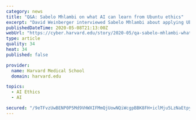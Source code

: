 ```yaml
---
category: news
title: "Q&A: Sabelo Mhlambi on what AI can learn from Ubuntu ethics"
excerpt: "David Weinberger interviewed Sabelo Mhlambi about applying Ubuntu ethics to AI. Mhlambi discussed Ubuntu principles, its origins, and how has been applied in various moments throughout history. “Ubuntu has a strong commitment to equity and empowerment."
publishedDateTime: 2020-05-08T21:13:00Z
webUrl: "https://cyber.harvard.edu/story/2020-05/qa-sabelo-mhlambi-what-ai-can-learn-ubuntu-ethics"
type: article
quality: 34
heat: 34
published: false

provider:
  name: Harvard Medical School
  domain: harvard.edu

topics:
  - AI Ethics
  - AI

secured: "/9eTFvzUwBENP0P5Md9VHWXIFMmQjUowNQiWcgpBBK8FH+iclMju5LzNaEtpyPNg7VWhkWn1jE4KoKTHxcwetJmZvCeagZkcG7wfCSGmkPT7YljgRyzc5j+9LKxWlyZ+s3rNgYO1ZhGJUN1KbPkr28DhzjvihT5Ib2VZlcWAOcmjAZ/X+DKdPiS37yRprPf8rxr/LDVx8Pj5fPJkvGQXUb3baVjSyxcaFy0YFK8Yopu3KpOMbz9Of5xX/rLQlFrewvEq9++Ybtj6ANSxKT9sK72XGHuFZlDnzwgilbWg3sI+9d2gIMZyTpW8PAlvbMqa;nRnrlug9O6Lov23Lu7oEIg=="
---
```


